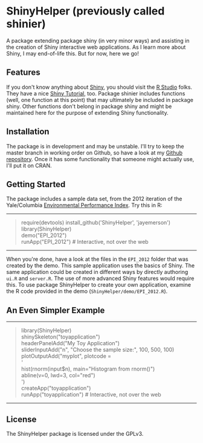 ShinyHelper (previously called shinier)
=======

A package extending package shiny (in very minor ways) and
assisting in the creation of Shiny interactive web applications.
As I learn more about Shiny, I may end-of-life this.  But for now,
here we go!

## Features

If you don't know anything about [Shiny](http://www.rstudio.com/shiny/),
you should visit the [R Studio](http://www.rstudio.com) folks.  They
have a nice [Shiny Tutorial](http://rstudio.github.io/shiny/tutorial/), too.
Package shinier includes functions (well, one function at this point)
that may ultimately be included in package shiny.
Other functions don't belong in package shiny and might be maintained here
for the purpose of extending Shiny functionality.

## Installation

The package is in development and may be unstable.  I'll try to keep
the master branch in working order on Github, so have a look at my
[Github repository](http://github.com/jayemerson/ShinyHelper).  Once it has
some functionality that someone might actually use, I'll put it on CRAN.

## Getting Started

The package includes a sample data set, from the 2012 iteration of the
Yale/Columbia [Environmental Performance Index](http://epi.yale.edu/).
Try this in R:

---
> require(devtools)
> install_github('ShinyHelper', 'jayemerson')
> library(ShinyHelper)  
> demo("EPI_2012")  
> runApp("EPI_2012")     # Interactive, not over the web

---

When you're done, have a look at the files in the `EPI_2012` folder that
was created by the demo.  This sample application uses the basics of Shiny.
The same application could be created in different ways by directly authoring
`ui.R` and `server.R`.  The use of more advanced Shiny features would
require this.  To use package ShinyHelper to create your own application,
examine the R code provided in the demo (`ShinyHelper/demo/EPI_2012.R`).

## An Even Simpler Example

---

> library(ShinyHelper)  
> shinySkeleton("toyapplication")  
> headerPanelAdd("My Toy Application")  
> sliderInputAdd("n", "Choose the sample size:", 100, 500, 100)  
> plotOutputAdd("myplot", plotcode =  
>   '  
>        hist(rnorm(input$n), main="Histogram from rnorm()")  
>        abline(v=0, lwd=3, col="red")  
>   ')  
> createApp("toyapplication")  
> runApp("toyapplication")      # Interactive, not over the web

---

## License

The ShinyHelper package is licensed under the GPLv3.
